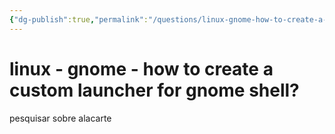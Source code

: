 ```yaml
---
{"dg-publish":true,"permalink":"/questions/linux-gnome-how-to-create-a-custom-launcher-for-gnome-shell/","dgHomeLink":true,"dgPassFrontmatter":false,"dgShowBacklinks":true,"dgShowLocalGraph":false}
---
```



# linux - gnome - how to create a custom launcher for gnome shell?

pesquisar sobre alacarte
